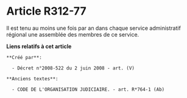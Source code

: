 # Article R312-77

Il est tenu au moins une fois par an dans chaque service administratif régional une assemblée des membres de ce service.

**Liens relatifs à cet article**

	**Créé par**:

	  - Décret n°2008-522 du 2 juin 2008 - art. (V)

	**Anciens textes**:

	  - CODE DE L'ORGANISATION JUDICIAIRE. - art. R*764-1 (Ab)
